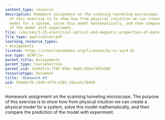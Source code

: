 ```yaml
---
content_type: resource
description: Homework assignment on the scanning tunneling microscope. The purpose
  of this exercise is to show how from physical intuition we can create a physical
  model for a system, solve this model mathematically, and then compare the prediction
  of the model with experiment.
file: /courses/3-23-electrical-optical-and-magnetic-properties-of-materials-fall-2007/5564dcfbc549a7fde301c8bca5c76456_ps3.pdf
file_type: application/pdf
learning_resource_types:
- Assignments
license: https://creativecommons.org/licenses/by-nc-sa/4.0/
ocw_type: OCWFile
parent_title: Assignments
parent_type: CourseSection
parent_uid: 2a5647ca-7f8f-65bc-9a05-056a736fe505
resourcetype: Document
title: 'Homework #3'
uid: 5564dcfb-c549-a7fd-e301-c8bca5c76456
---
```

Homework assignment on the scanning tunneling microscope. The purpose of this exercise is to show how from physical intuition we can create a physical model for a system, solve this model mathematically, and then compare the prediction of the model with experiment.